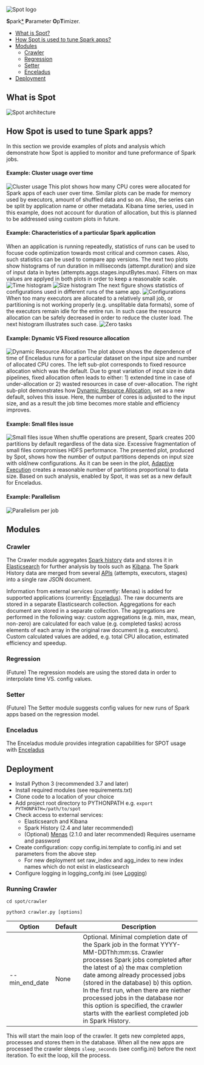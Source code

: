 ![Spot logo](https://user-images.githubusercontent.com/8556576/87431742-5a38a380-c5e7-11ea-9952-b8bf7f218aae.png)

**S**park[*](https://github.com/apache/spark) **P**arameter **O**p**T**imizer.
<!-- toc -->
- [What is Spot?](#what-is-spot)
- [How Spot is used to tune Spark apps?](#how-spot-is-used-to-tune-Spark-apps?)
- [Modules](#modules)
    - [Crawler](#crawler)
    - [Regression](#regression)
    - [Setter](#setter)
    - [Enceladus](#enceladus)
- [Deployment](#deployment)
<!-- tocstop -->

## What is Spot


![Spot architecture](https://user-images.githubusercontent.com/8556576/87431759-5e64c100-c5e7-11ea-84bb-ae1e2403c84a.png)

## How Spot is used to tune Spark apps? 
In this section we provide examples of plots and analysis which demonstrate how Spot is applied to monitor and tune preformance of Spark jobs.

#### Example: Cluster usage over time
![Cluster usage](https://user-images.githubusercontent.com/8556576/88381248-5efb1580-cda6-11ea-8eb1-80524b4f167a.png)
This plot shows how many CPU cores were allocated for Spark apps of each user over time. Similar plots can be made for memory used by executors,
amount of shuffled data and so on. Also, the series can be split by application name or other metadata. Kibana time series, used in this example, does not account for duration of allocation, but this is planned to be addressed using custom plots in future. 

#### Example: Characteristics of a particular Spark application
When an application is running repeatedly, statistics of runs can be used to focuse code optimization towards most 
critical and common cases. Also, such statistics can be used to compare app versions.
The next two plots show histograms of run duration in milliseconds (attempt.duration) and size of input data in bytes 
(attempts.aggs.stages.inputBytes.max). Filters on max values are applyed in both plots in order to keep a reasonable scale. 
![Time histogram](https://user-images.githubusercontent.com/8556576/88382148-23614b00-cda8-11ea-9965-654b1b0bf691.png)
![Size histogram](https://user-images.githubusercontent.com/8556576/88382162-2e1be000-cda8-11ea-93e3-d9cc47a27f15.png)
The next figure shows statistics of configurations used in different runs of the same app. 
![Configurations](https://user-images.githubusercontent.com/8556576/88383534-01b59300-cdab-11ea-8080-f8fc6c454a9d.png)
When too many executors are allocated to a relatively small job, or partitioning is not working properly 
(e.g. unsplitable data formats), some of the executors remain idle for the entire run. In such case the resource 
allocation can be  safely decreased in order to reduce the cluster load. The next histogram illustrates such case.
![Zero tasks](https://user-images.githubusercontent.com/8556576/88386609-0aa96300-cdb1-11ea-9cf5-be970e53eec6.png)

#### Example: Dynamic VS Fixed resource allocation 
![Dynamic Resource Allocation](https://user-images.githubusercontent.com/8556576/88194526-3a385e00-cc3f-11ea-817b-b72254f16cf9.png)
The plot above shows the dependence of time of Enceladus runs for a particular dataset on the input size and number of allocated CPU cores. 
The left sub-plot corresponds to fixed resource allocation which was the default. Due to great variation of input size 
in data pipelines, fixed allocation often leads to either: 1) extended time in case of under-allocation or 2) wasted 
resources in case of over-allocation. The right sub-plot demonstrates how 
[Dynamic Resource Allocation](http://spark.apache.org/docs/latest/job-scheduling.html#dynamic-resource-allocation), 
set as a new default, solves this issue. 
Here, the number of cores is adjusted to the input size, and as a result the job time becomes more stable and efficiency
 improves.
 
 #### Example: Small files issue
 ![Small files issue](https://user-images.githubusercontent.com/8556576/88194561-41f80280-cc3f-11ea-97ed-75657585392f.png)
 When shuffle operations are present, Spark creates 200 partitions by default regardless of the data size. Excessive 
 fragmentation of small files compromises HDFS performance.  The presented plot, produced by Spot, shows how the number 
 of output partitions depends on input size with old/new configurations. As it can be seen in the plot, 
 [Adaptive Execution](https://databricks.com/blog/2020/05/29/adaptive-query-execution-speeding-up-spark-sql-at-runtime.html)
  creates a reasonable number of partitions proportional to data size. Based on such analysis, enabled by Spot, 
  it was set as a new default for Enceladus.
  
#### Example: Parallelism
 ![Parallelism per job](https://user-images.githubusercontent.com/8556576/88376482-ca8cb500-cd9d-11ea-9692-78b659f8b2f9.png)
 
 
## Modules

### Crawler
The Crawler module aggregates [Spark history](https://spark.apache.org/docs/latest/monitoring.html#rest-api) data and 
stores it in [Elasticsearch](https://github.com/elastic/elasticsearch) for further analysis by tools such as [Kibana](https://github.com/elastic/kibana).
The Spark History data are merged from several [APIs](https://spark.apache.org/docs/latest/monitoring.html#rest-api) 
(attempts, executors, stages) into a single raw JSON document.

Information from external services (currently: Menas) is added for supported 
applications (currently: [Enceladus](https://github.com/AbsaOSS/enceladus)). The raw documents are stored in a separate
Elasticsearch collection. Aggregations for each document are stored in a separate
collection. The aggregations are performed in the following way: custom aggregations
(e.g. min, max, mean, non-zero) are calculated for each value (e.g. completed tasks)
across elements of each array in the original raw document (e.g. executors). Custom
calculated values are added, e.g. total CPU allocation, estimated efficiency and speedup.


### Regression
(Future) The regression models are using the stored data in order to interpolate time VS. config values. 

### Setter
(Future) The Setter module suggests config values for new runs of Spark apps based on the regression model.

### Enceladus
The Enceladus module provides integration capabilities for SPOT usage with [Enceladus](https://github.com/AbsaOSS/enceladus)

## Deployment
- Install Python 3 (recommended 3.7 and later)
- Install required modules (see requirements.txt)
- Clone code to a location of your choice
- Add project root directory to PYTHONPATH e.g. `export PYTHONPATH=/path/to/spot`
- Check access to external services:
    - Elasticsearch and Kibana
    - Spark History (2.4 and later recommended)
    - (Optional) [Menas](https://github.com/AbsaOSS/enceladus) (2.1.0 and later recommended) Requires username and password
- Create configuration: copy config.ini.template to config.ini and set parameters from the above step
    - For new deployment set raw_index and agg_index to new index names which do not exist in elasticsearch
- Configure logging in logging_confg.ini (see [Logging](https://docs.python.org/2/library/logging.config.html#configuration-file-format)) 


### Running Crawler
`cd spot/crawler`

`python3 crawler.py [options]`

|    Option     |      Default     |                    Description                 |
|---------------|------------------|------------------------------------------------|
|--min_end_date | None             |Optional. Minimal completion date of the Spark job in the format YYYY-MM-DDThh:mm:ss. Crawler processes Spark jobs completed after the latest of a) the max completion date among already processed jobs (stored in the database) b) this option. In the first run, when there are niether processed jobs in the database nor this option is specified, the crawler starts with the earliest completed job in Spark History.|

This will start the main loop of the crawler. It gets new completed apps, processes and stores them in the database. When all the new apps are processed the crawler sleeps `sleep_seconds` (see config.ini) before the next iteration. To exit the loop, kill the process.
